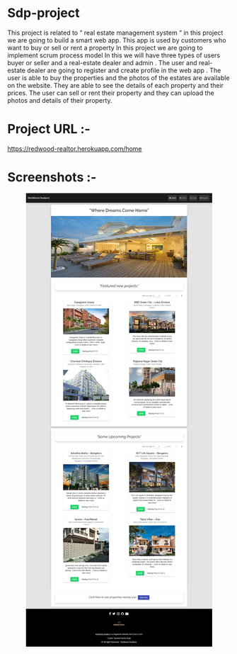 # Sdp-project

This project is related to “ real estate management system “ in this project we are going to build a smart web app. This app is used by customers who want to buy or sell or rent a property In this project we are going to implement scrum process model In this we will have three types of users buyer or seller and a real-estate dealer and admin . The user and real-estate dealer are going to register and create profile in the web app . The user is able to buy the properties and the photos of the estates are available on the website. 
They are able to see the details of each property and their prices. The user can sell or rent their property and they can upload the photos and details of their property.


# Project URL :-
https://redwood-realtor.herokuapp.com/home

# Screenshots :- 

<p align="center">
  <img src="./images/ss.png" width="auto" title="hover text">
</p>
